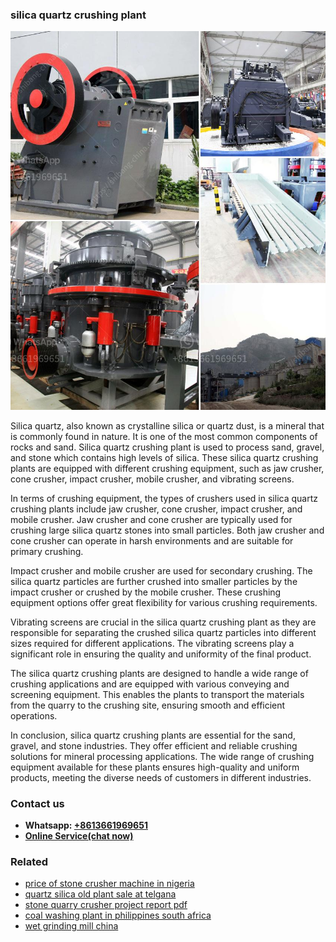 <h3>silica quartz crushing plant</h3><img src='1704857053.jpg' alt=''><p>Silica quartz, also known as crystalline silica or quartz dust, is a mineral that is commonly found in nature. It is one of the most common components of rocks and sand. Silica quartz crushing plant is used to process sand, gravel, and stone which contains high levels of silica. These silica quartz crushing plants are equipped with different crushing equipment, such as jaw crusher, cone crusher, impact crusher, mobile crusher, and vibrating screens.</p><p>In terms of crushing equipment, the types of crushers used in silica quartz crushing plants include jaw crusher, cone crusher, impact crusher, and mobile crusher. Jaw crusher and cone crusher are typically used for crushing large silica quartz stones into small particles. Both jaw crusher and cone crusher can operate in harsh environments and are suitable for primary crushing.</p><p>Impact crusher and mobile crusher are used for secondary crushing. The silica quartz particles are further crushed into smaller particles by the impact crusher or crushed by the mobile crusher. These crushing equipment options offer great flexibility for various crushing requirements.</p><p>Vibrating screens are crucial in the silica quartz crushing plant as they are responsible for separating the crushed silica quartz particles into different sizes required for different applications. The vibrating screens play a significant role in ensuring the quality and uniformity of the final product.</p><p>The silica quartz crushing plants are designed to handle a wide range of crushing applications and are equipped with various conveying and screening equipment. This enables the plants to transport the materials from the quarry to the crushing site, ensuring smooth and efficient operations.</p><p>In conclusion, silica quartz crushing plants are essential for the sand, gravel, and stone industries. They offer efficient and reliable crushing solutions for mineral processing applications. The wide range of crushing equipment available for these plants ensures high-quality and uniform products, meeting the diverse needs of customers in different industries.</p><h3>Contact us</h3><ul><li><strong>Whatsapp:&nbsp;<a href="https://wa.me/8613661969651">+8613661969651</a></strong></li><li><a href="https://swt.shibang-china.com/?git&amp;zhl&amp;silica quartz crushing plant"><strong>Online Service(chat now)</strong></a></li></ul><h3>Related</h3><ul><li><a href='price of stone crusher machine in nigeria.md'>price of stone crusher machine in nigeria</a></li><li><a href='quartz silica old plant sale at telgana.md'>quartz silica old plant sale at telgana</a></li><li><a href='stone quarry crusher project report pdf.md'>stone quarry crusher project report pdf</a></li><li><a href='coal washing plant in philippines south africa.md'>coal washing plant in philippines south africa</a></li><li><a href='wet grinding mill china.md'>wet grinding mill china</a></li></ul>